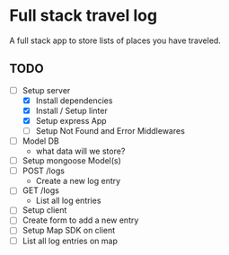 # Full stack travel log

A full stack app to store lists of places you have traveled.

## TODO

- [ ] Setup server
  - [x] Install dependencies
  - [x] Install / Setup linter
  - [x] Setup express App
  - [ ] Setup Not Found and Error Middlewares
- [ ] Model DB
  - what data will we store?
- [ ] Setup mongoose Model(s)
- [ ] POST /logs
  - Create a new log entry
- [ ] GET /logs
  - List all log entries
- [ ] Setup client
- [ ] Create form to add a new entry
- [ ] Setup Map SDK on client
- [ ] List all log entries on map
